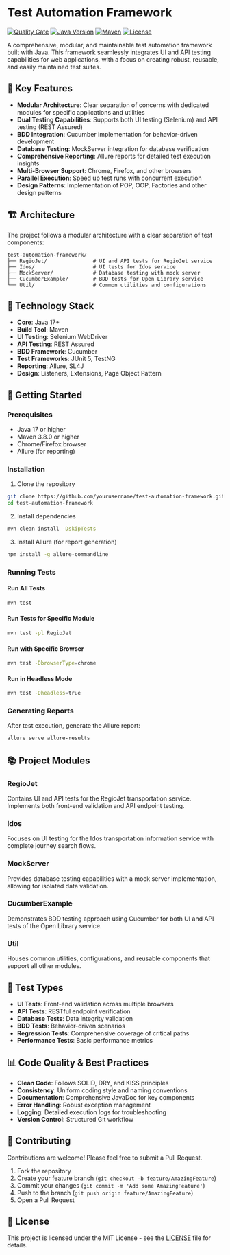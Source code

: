 # Test Automation Framework

[![Quality Gate](https://img.shields.io/badge/Quality-Approved-success)](https://github.com/yourorganization/test-automation-framework)
[![Java Version](https://img.shields.io/badge/Java-17%2B-blue)](https://www.oracle.com/java/technologies/javase-downloads.html)
[![Maven](https://img.shields.io/badge/Maven-3.8.0%2B-purple)](https://maven.apache.org/)
[![License](https://img.shields.io/badge/License-MIT-green)](LICENSE)

A comprehensive, modular, and maintainable test automation framework built with Java. This framework seamlessly integrates UI and API testing capabilities for web applications, with a focus on creating robust, reusable, and easily maintained test suites.

## 🌟 Key Features

- **Modular Architecture**: Clear separation of concerns with dedicated modules for specific applications and utilities
- **Dual Testing Capabilities**: Supports both UI testing (Selenium) and API testing (REST Assured)
- **BDD Integration**: Cucumber implementation for behavior-driven development
- **Database Testing**: MockServer integration for database verification
- **Comprehensive Reporting**: Allure reports for detailed test execution insights
- **Multi-Browser Support**: Chrome, Firefox, and other browsers
- **Parallel Execution**: Speed up test runs with concurrent execution
- **Design Patterns**: Implementation of POP, OOP, Factories and other design patterns

## 🏗️ Architecture

The project follows a modular architecture with a clear separation of test components:

```
test-automation-framework/
├── RegioJet/               # UI and API tests for RegioJet service
├── Idos/                   # UI tests for Idos service
├── MockServer/             # Database testing with mock server
├── CucumberExample/        # BDD tests for Open Library service
└── Util/                   # Common utilities and configurations
```

## 🚀 Technology Stack

- **Core**: Java 17+
- **Build Tool**: Maven
- **UI Testing**: Selenium WebDriver
- **API Testing**: REST Assured
- **BDD Framework**: Cucumber
- **Test Frameworks**: JUnit 5, TestNG
- **Reporting**: Allure, SL4J
- **Design**: Listeners, Extensions, Page Object Pattern

## 🔧 Getting Started

### Prerequisites

- Java 17 or higher
- Maven 3.8.0 or higher
- Chrome/Firefox browser
- Allure (for reporting)

### Installation

1. Clone the repository
```bash
git clone https://github.com/yourusername/test-automation-framework.git
cd test-automation-framework
```

2. Install dependencies
```bash
mvn clean install -DskipTests
```

3. Install Allure (for report generation)
```bash
npm install -g allure-commandline
```

### Running Tests

#### Run All Tests
```bash
mvn test
```

#### Run Tests for Specific Module
```bash
mvn test -pl RegioJet
```

#### Run with Specific Browser
```bash
mvn test -DbrowserType=chrome
```

#### Run in Headless Mode
```bash
mvn test -Dheadless=true
```

### Generating Reports

After test execution, generate the Allure report:
```bash
allure serve allure-results
```

## 📚 Project Modules

### RegioJet
Contains UI and API tests for the RegioJet transportation service. Implements both front-end validation and API endpoint testing.

### Idos
Focuses on UI testing for the Idos transportation information service with complete journey search flows.

### MockServer
Provides database testing capabilities with a mock server implementation, allowing for isolated data validation.

### CucumberExample
Demonstrates BDD testing approach using Cucumber for both UI and API tests of the Open Library service.

### Util
Houses common utilities, configurations, and reusable components that support all other modules.

## 🧪 Test Types

- **UI Tests**: Front-end validation across multiple browsers
- **API Tests**: RESTful endpoint verification
- **Database Tests**: Data integrity validation
- **BDD Tests**: Behavior-driven scenarios
- **Regression Tests**: Comprehensive coverage of critical paths
- **Performance Tests**: Basic performance metrics

## 📊 Code Quality & Best Practices

- **Clean Code**: Follows SOLID, DRY, and KISS principles
- **Consistency**: Uniform coding style and naming conventions
- **Documentation**: Comprehensive JavaDoc for key components
- **Error Handling**: Robust exception management
- **Logging**: Detailed execution logs for troubleshooting
- **Version Control**: Structured Git workflow

## 🤝 Contributing

Contributions are welcome! Please feel free to submit a Pull Request.

1. Fork the repository
2. Create your feature branch (`git checkout -b feature/AmazingFeature`)
3. Commit your changes (`git commit -m 'Add some AmazingFeature'`)
4. Push to the branch (`git push origin feature/AmazingFeature`)
5. Open a Pull Request

## 📝 License

This project is licensed under the MIT License - see the [LICENSE](LICENSE) file for details.